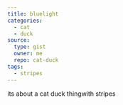 ```yaml
---
title: bluelight
categories: 
  - cat
  - duck
source:
  type: gist
  owner: me
  repo: cat-duck
tags: 
  - stripes
---
```

its about a cat duck thingwith stripes
